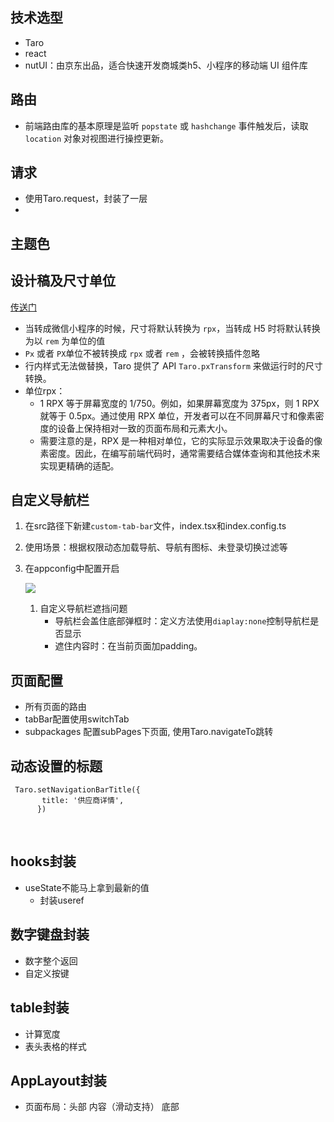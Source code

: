 ## 技术选型

- Taro
- react
- nutUI：由京东出品，适合快速开发商城类h5、小程序的移动端 UI 组件库

## 路由

- 前端路由库的基本原理是监听 `popstate` 或 `hashchange` 事件触发后，读取 `location` 对象对视图进行操控更新。

## 请求

- 使用Taro.request，封装了一层
- 

## 主题色



## 设计稿及尺寸单位

[传送门](https://taro-docs.jd.com/docs/size)

- 当转成微信小程序的时候，尺寸将默认转换为 `rpx`，当转成 H5 时将默认转换为以 `rem` 为单位的值
- `Px` 或者 `PX`单位不被转换成 `rpx` 或者 `rem` ，会被转换插件忽略
- 行内样式无法做替换，Taro 提供了 API `Taro.pxTransform` 来做运行时的尺寸转换。
- 单位rpx：
  - 1 RPX 等于屏幕宽度的 1/750。例如，如果屏幕宽度为 375px，则 1 RPX 就等于 0.5px。通过使用 RPX 单位，开发者可以在不同屏幕尺寸和像素密度的设备上保持相对一致的页面布局和元素大小。
  - 需要注意的是，RPX 是一种相对单位，它的实际显示效果取决于设备的像素密度。因此，在编写前端代码时，通常需要结合媒体查询和其他技术来实现更精确的适配。

## 自定义导航栏

1. 在src路径下新建`custom-tab-bar`文件，index.tsx和index.config.ts

2. 使用场景：根据权限动态加载导航、导航有图标、未登录切换过滤等

3. 在appconfig中配置开启

   ![](https://raw.githubusercontent.com/Minyym/figure-bed/master/img/202308161534420.png)

   

   1. 自定义导航栏遮挡问题
      - 导航栏会盖住底部弹框时：定义方法使用`diaplay:none`控制导航栏是否显示
      - 遮住内容时：在当前页面加padding。

## 页面配置

- 所有页面的路由
- tabBar配置使用switchTab
- subpackages 配置subPages下页面, 使用Taro.navigateTo跳转

##  动态设置的标题

```TS
 Taro.setNavigationBarTitle({
       title: '供应商详情',
      })
```

​     

## hooks封装

- useState不能马上拿到最新的值
  - 封装useref



## 数字键盘封装

- 数字整个返回
- 自定义按键



## table封装

- 计算宽度
- 表头表格的样式



## AppLayout封装

- 页面布局：头部 内容（滑动支持） 底部





